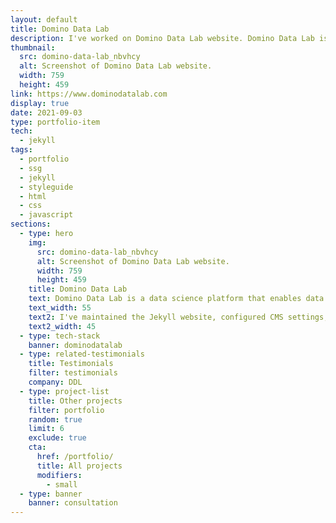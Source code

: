 ```yaml
---
layout: default
title: Domino Data Lab
description: I've worked on Domino Data Lab website. Domino Data Lab is a data science platform that enables teams to rapidly develop and deploy breakthrough models.
thumbnail:
  src: domino-data-lab_nbvhcy
  alt: Screenshot of Domino Data Lab website.
  width: 759
  height: 459
link: https://www.dominodatalab.com
display: true
date: 2021-09-03
type: portfolio-item
tech:
  - jekyll
tags:
  - portfolio
  - ssg
  - jekyll
  - styleguide
  - html
  - css
  - javascript
sections:
  - type: hero
    img:
      src: domino-data-lab_nbvhcy
      alt: Screenshot of Domino Data Lab website.
      width: 759
      height: 459
    title: Domino Data Lab
    text: Domino Data Lab is a data science platform that enables data science teams to rapidly develop and deploy models that drive breakthrough innovation and competitive advantage.
    text_width: 55
    text2: I've maintained the Jekyll website, configured CMS settings, and maintained frontend of the website.
    text2_width: 45
  - type: tech-stack
    banner: dominodatalab
  - type: related-testimonials
    title: Testimonials
    filter: testimonials
    company: DDL
  - type: project-list
    title: Other projects
    filter: portfolio
    random: true
    limit: 6
    exclude: true
    cta:
      href: /portfolio/
      title: All projects
      modifiers:
        - small
  - type: banner
    banner: consultation
---
```

